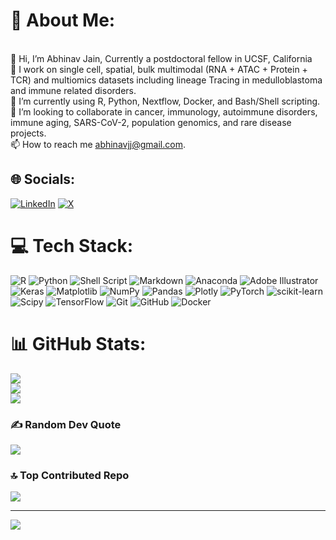 # 💫 About Me:
<br>    👋 Hi, I’m Abhinav Jain, Currently a postdoctoral fellow in UCSF, California<br>    👀 I work on single cell, spatial, bulk multimodal (RNA + ATAC + Protein + TCR) and multiomics datasets including lineage Tracing in medulloblastoma and immune related disorders.<br>    🌱 I’m currently using R, Python, Nextflow, Docker, and Bash/Shell scripting.<br>    💞️ I’m looking to collaborate in cancer, immunology, autoimmune disorders, immune aging, SARS-CoV-2, population genomics, and rare disease projects.<br>    📫 How to reach me abhinavjj@gmail.com.


## 🌐 Socials:
[![LinkedIn](https://img.shields.io/badge/LinkedIn-%230077B5.svg?logo=linkedin&logoColor=white)](https://linkedin.com/in/abhinav-jain-8b993074) [![X](https://img.shields.io/badge/X-black.svg?logo=X&logoColor=white)](https://x.com/Abhinav_jain_19) 

# 💻 Tech Stack:
![R](https://img.shields.io/badge/r-%23276DC3.svg?style=for-the-badge&logo=r&logoColor=white) ![Python](https://img.shields.io/badge/python-3670A0?style=for-the-badge&logo=python&logoColor=ffdd54) ![Shell Script](https://img.shields.io/badge/shell_script-%23121011.svg?style=for-the-badge&logo=gnu-bash&logoColor=white) ![Markdown](https://img.shields.io/badge/markdown-%23000000.svg?style=for-the-badge&logo=markdown&logoColor=white) ![Anaconda](https://img.shields.io/badge/Anaconda-%2344A833.svg?style=for-the-badge&logo=anaconda&logoColor=white) ![Adobe Illustrator](https://img.shields.io/badge/adobe%20illustrator-%23FF9A00.svg?style=for-the-badge&logo=adobe%20illustrator&logoColor=white) ![Keras](https://img.shields.io/badge/Keras-%23D00000.svg?style=for-the-badge&logo=Keras&logoColor=white) ![Matplotlib](https://img.shields.io/badge/Matplotlib-%23ffffff.svg?style=for-the-badge&logo=Matplotlib&logoColor=black) ![NumPy](https://img.shields.io/badge/numpy-%23013243.svg?style=for-the-badge&logo=numpy&logoColor=white) ![Pandas](https://img.shields.io/badge/pandas-%23150458.svg?style=for-the-badge&logo=pandas&logoColor=white) ![Plotly](https://img.shields.io/badge/Plotly-%233F4F75.svg?style=for-the-badge&logo=plotly&logoColor=white) ![PyTorch](https://img.shields.io/badge/PyTorch-%23EE4C2C.svg?style=for-the-badge&logo=PyTorch&logoColor=white) ![scikit-learn](https://img.shields.io/badge/scikit--learn-%23F7931E.svg?style=for-the-badge&logo=scikit-learn&logoColor=white) ![Scipy](https://img.shields.io/badge/SciPy-%230C55A5.svg?style=for-the-badge&logo=scipy&logoColor=%white) ![TensorFlow](https://img.shields.io/badge/TensorFlow-%23FF6F00.svg?style=for-the-badge&logo=TensorFlow&logoColor=white) ![Git](https://img.shields.io/badge/git-%23F05033.svg?style=for-the-badge&logo=git&logoColor=white) ![GitHub](https://img.shields.io/badge/github-%23121011.svg?style=for-the-badge&logo=github&logoColor=white) ![Docker](https://img.shields.io/badge/docker-%230db7ed.svg?style=for-the-badge&logo=docker&logoColor=white)
# 📊 GitHub Stats:
![](https://github-readme-stats.vercel.app/api?username=Ajaingithub&theme=dark&hide_border=false&include_all_commits=true&count_private=true)<br/>
![](https://github-readme-streak-stats.herokuapp.com/?user=Ajaingithub&theme=dark&hide_border=false)<br/>
![](https://github-readme-stats.vercel.app/api/top-langs/?username=Ajaingithub&theme=dark&hide_border=false&include_all_commits=true&count_private=true&layout=compact)

### ✍️ Random Dev Quote
![](https://quotes-github-readme.vercel.app/api?type=vetical&theme=radical)

### 🔝 Top Contributed Repo
![](https://github-contributor-stats.vercel.app/api?username=Ajaingithub&limit=5&theme=dark&combine_all_yearly_contributions=true)

---
[![](https://visitcount.itsvg.in/api?id=Ajaingithub&icon=0&color=0)](https://visitcount.itsvg.in)

<!-- Proudly created with GPRM ( https://gprm.itsvg.in ) -->
